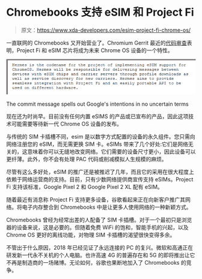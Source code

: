 # Chromebooks 支持 eSIM 和 Project Fi

> 原文：<https://www.xda-developers.com/esim-project-fi-chrome-os/>

一直联网的 Chromebooks 又开始营业了。Chromium Gerrit 最近的[代码审查](https://chromium-review.googlesource.com/c/chromiumos/platform2/+/1073626)表明，Project Fi 和 eSIM 芯片将成为未来 Chrome OS 设备的一个特性。

 <picture>![Hermes aims to provide seamless integration with Project Fi and an easily portable API to be used on different hardware.](img/0ec09da47407733624c6cb4c1d7762c0.png)</picture> 

The commit message spells out Google's intentions in no uncertain terms

现在还为时尚早。目前没有任何内置 eSIMS 的产品或已宣布的产品，因此这项技术可能需要等待新一代 Chrome OS 设备的发布。

与传统的 SIM 卡插槽不同，esim 是以数字方式配置的设备的永久组件。您只需向网络注册您的 eSIM，而无需更换 SIM 卡。eSIMs 带来了几个好处:它们是网络无关的，这意味着你可以无缝地改变网络。它们需要的设备尺寸更小，因此设备可以更纤薄。此外，你不会有处理 PAC 代码或削减模拟人生规模的麻烦。

尽管有这么多好处，eSIM 的推广还是被推迟了几年，而且它的采用在很大程度上依赖于网络运营商的支持。目前，只有少数网络提供商宣传支持 eSIMs。Project Fi 支持该标准，Google Pixel 2 和 Google Pixel 2 XL 配有 eSIM。

随着最近有消息称 Project Fi 支持更多设备，谷歌看起来正在向新客户推广其网络。将电子内存整合到 Chromebooks 中是让更多人使用网络的一种新颖方式。

Chromebooks 曾经为经常出差的人配备了 SIM 卡插槽。对于一个最初只是浏览器的设备来说，这是必要的。但随着免费 WiFi 的饱和，智能手机的兴起，以及 Chrome OS 更好的离线功能，对物理 SIM 卡插槽的渴望很快变得多余。

不管出于什么原因，2018 年已经见证了永远连接的 PC 的复兴。微软和高通正在研发新一代永不关机的个人电脑。也许高速 4G 的普遍存在和 5G 的即将推出让它不再是制造商的一场赌博。无论如何，谷歌也果断地加入了 Chromebooks 的竞争。